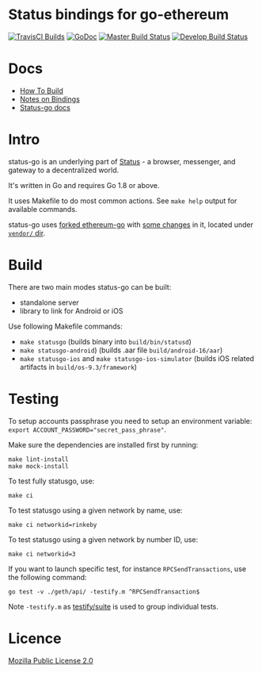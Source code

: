 # Status bindings for go-ethereum
[![TravisCI Builds](https://img.shields.io/badge/TravisCI-URL-yellowgreen.svg?link=https://travis-ci.org/status-im/status-go)](https://travis-ci.org/status-im/status-go)
[![GoDoc](https://godoc.org/github.com/status-im/status-go?status.svg)](https://godoc.org/github.com/status-im/status-go) [![Master Build Status](https://img.shields.io/travis/status-im/status-go/master.svg?label=build/master)](https://github.com/status-im/status-go/tree/master) [![Develop Build Status](https://img.shields.io/travis/status-im/status-go/develop.svg?label=build/develop)](https://github.com/status-im/status-go/tree/develop)

# Docs
- [How To Build](https://www.notion.so/status/Building-status-go-f6b827dd1302436ba0575f4c543a352e)
- [Notes on Bindings](https://www.notion.so/status/Binding-notes-344f30ce0f2845a2b43e2de70931284a)
- [Status-go docs](https://www.notion.so/status/status-go-4fbe361e8e75484abeadadc80dd4dcdc)

# Intro
status-go is an underlying part of [Status](status.im) - a browser, messenger, and gateway to a decentralized world.

It's written in Go and requires Go 1.8 or above.

It uses Makefile to do most common actions. See `make help` output for available commands.

status-go uses [forked ethereum-go](https://github.com/status-im/go-ethereum) with [some changes](https://github.com/status-im/go-ethereum/wiki/Rebase-Geth-1.7.0) in it, located under [`vendor/` dir](https://github.com/status-im/status-go/tree/develop/vendor/github.com/ethereum/go-ethereum).

# Build
There are two main modes status-go can be built:

 - standalone server
 - library to link for Android or iOS

Use following Makefile commands:

- `make statusgo` (builds binary into `build/bin/statusd`)
- `make statusgo-android`) (builds .aar file `build/android-16/aar`)
- `make statusgo-ios` and `make statusgo-ios-simulator` (builds iOS related artifacts in `build/os-9.3/framework`)

# Testing
To setup accounts passphrase you need to setup an environment variable: `export ACCOUNT_PASSWORD="secret_pass_phrase"`.

Make sure the dependencies are installed first by running:
```
make lint-install
make mock-install
```
To test fully statusgo, use:
```
make ci
```

To test statusgo using a given network by name, use:
```
make ci networkid=rinkeby
```

To test statusgo using a given network by number ID, use:
```
make ci networkid=3
```

If you want to launch specific test, for instance `RPCSendTransactions`, use the following command:
```
go test -v ./geth/api/ -testify.m ^RPCSendTransaction$
```

Note `-testify.m` as [testify/suite](https://godoc.org/github.com/stretchr/testify/suite) is used to group individual tests.

# Licence
[Mozilla Public License 2.0](https://github.com/status-im/status-go/blob/develop/LICENSE.md)
